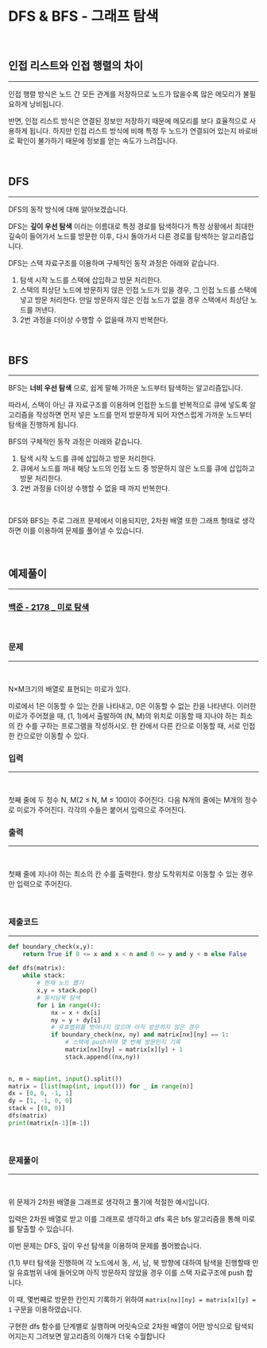 # DFS & BFS - 그래프 탐색

<br>

## 인접 리스트와 인접 행렬의 차이
---

인접 행렬 방식은 노드 간 모든 관계를 저장하므로 노드가 많을수록 많은 메모리가 불필요하게 낭비됩니다.

반면, 인접 리스트 방식은 연결된 정보만 저장하기 때문에 메모리를 보다 효율적으로 사용하게 됩니다. 하지만 인접 리스트 방식에 비해 특정 두 노드가 연결되어 있는지 바로바로 확인이 불가하기 때문에 정보를 얻는 속도가 느려집니다.

<br>

## DFS
---

DFS의 동작 방식에 대해 알아보겠습니다.

DFS는 **깊이 우선 탐색** 이라는 이름대로 특정 경로를 탐색하다가 특정 상황에서 최대한 깊숙이 들어가서 노드를 방문한 이후, 다시 돌아가서 다른 경로를 탐색하는 알고리즘입니다.

DFS는 스택 자료구조를 이용하며 구체적인 동작 과정은 아래와 같습니다.

1. 탐색 시작 노드를 스택에 삽입하고 방문 처리한다.
2. 스택의 최상단 노드에 방문하지 않은 인접 노드가 있을 경우, 그 인접 노드를 스택에 넣고 방문 처리한다. 만일 방문하지 않은 인접 노드가 없을 경우 스택에서 최상단 노드를 꺼낸다.
3. 2번 과정을 더이상 수행할 수 없을때 까지 반복한다.

<br>

## BFS
---

BFS는 **너비 우선 탐색** 으로, 쉽게 말해 가까운 노드부터 탐색하는 알고리즘입니다.

따라서, 스택이 아닌 큐 자료구조를 이용하며 인접한 노드를 반복적으로 큐에 넣도록 알고리즘을 작성하면 먼저 넣은 노드를 먼저 방문하게 되어 자연스럽게 가까운 노드부터 탐색을 진행하게 됩니다.

BFS의 구체적인 동작 과정은 아래와 같습니다.

1. 탐색 시작 노드를 큐에 삽입하고 방문 처리한다.
2. 큐에서 노드를 꺼내 해당 노드의 인접 노드 중 방문하지 않은 노드를 큐에 삽입하고 방문 처리한다.
3. 2번 과정을 더이상 수행할 수 없을 때 까지 반복한다.

<br>

DFS와 BFS는 주로 그래프 문제에서 이용되지만, 2차원 배열 또한 그래프 형태로 생각하면 이를 이용하여 문제를 풀어낼 수 있습니다.

<br>

## 예제풀이
---

### [백준 - 2178 _ 미로 탐색](https://www.acmicpc.net/problem/2178)

<br>

### 문제
---

<br>

N×M크기의 배열로 표현되는 미로가 있다.

미로에서 1은 이동할 수 있는 칸을 나타내고, 0은 이동할 수 없는 칸을 나타낸다. 이러한 미로가 주어졌을 때, (1, 1)에서 출발하여 (N, M)의 위치로 이동할 때 지나야 하는 최소의 칸 수를 구하는 프로그램을 작성하시오. 한 칸에서 다른 칸으로 이동할 때, 서로 인접한 칸으로만 이동할 수 있다.

### 입력
---
<br>

첫째 줄에 두 정수 N, M(2 ≤ N, M ≤ 100)이 주어진다. 다음 N개의 줄에는 M개의 정수로 미로가 주어진다. 각각의 수들은 붙어서 입력으로 주어진다.

### 출력
---
<br>

첫째 줄에 지나야 하는 최소의 칸 수를 출력한다. 항상 도착위치로 이동할 수 있는 경우만 입력으로 주어진다.

<br>

### 제출코드
---

```python
def boundary_check(x,y):
    return True if 0 <= x and x < n and 0 <= y and y < m else False

def dfs(matrix):
    while stack:
        # 현재 노드 뽑기
        x,y = stack.pop()
        # 동서남북 탐색
        for i in range(4):
            nx = x + dx[i]
            ny = y + dy[i]
            # 유효범위를 벗어나지 않으며 아직 방문하지 않은 경우
            if boundary_check(nx, ny) and matrix[nx][ny] == 1:
                # 스택에 push하며 몇 번째 방문인지 기록
                matrix[nx][ny] = matrix[x][y] + 1
                stack.append((nx,ny))
                

n, m = map(int, input().split())
matrix = [list(map(int, input())) for _ in range(n)]
dx = [0, 0, -1, 1]
dy = [1, -1, 0, 0]
stack = [(0, 0)]
dfs(matrix)
print(matrix[n-1][m-1])
```

<br>

### 문제풀이
---

<br>

위 문제가 2차원 배열을 그래프로 생각하고 풀기에 적절한 예시입니다.

입력은 2차원 배열로 받고 이를 그래프로 생각하고 dfs 혹은 bfs 알고리즘을 통해 미로를 탈출할 수 있습니다.

이번 문제는 DFS, 깊이 우선 탐색을 이용하여 문제를 풀어봤습니다.

(1,1) 부터 탐색을 진행하며 각 노드에서 동, 서, 남, 북 방향에 대하여 탐색을 진행할때 만일 유효범위 내에 들어오며 아직 방문하지 않았을 경우 이를 스택 자료구조에 push 합니다.

이 때, 몇번째로 방문한 칸인지 기록하기 위하여 `matrix[nx][ny] = matrix[x][y] = 1` 구문을 이용하였습니다.

구현한 dfs 함수를 단계별로 실행하며 머릿속으로 2차원 배열이 어떤 방식으로 탐색되어지는지 그려보면 알고리즘의 이해가 더욱 수월합니다